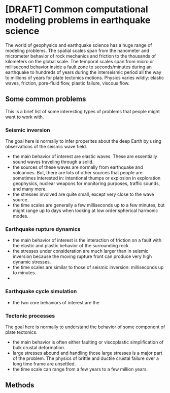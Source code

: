 # [DRAFT] Common computational modeling problems in earthquake science

The world of geophysics and earthquake science has a huge range of modeling problems. The spatial scales span from the nanometer and micrometer behavior of rock mechanics and friction to the thousands of kilometers on the global scale. The temporal scales span from micro or millisecond behavior inside a fault zone to seconds/minutes during an earthquake to hundreds of years during the interseismic period all the way to millions of years for plate tectonics motions. Physics varies wildly: elastic waves, friction, pore-fluid flow, plastic failure, viscous flow.

## Some common problems

This is a brief list of some interesting types of problems that people might want to work with.

### Seismic inversion

The goal here is normally to infer properites about the deep Earth by using observations of the seismic wave field.
- the main behavior of interest are elastic waves. These are essentially sound waves traveling through a solid.
- the sources of these waves are normally from earthquake and volcanoes. But, there are lots of other sources that people are sometimes interested in: intentional thumps or explosion in exploration geophysics, nuclear weapons for monitoring purposes, traffic sounds, and many more.
- the stresses involved are quite small, except very close to the wave source.
- the time scales are generally a few milliseconds up to a few minutes, but might range up to days when looking at low order spherical harmonic modes.

### Earthquake rupture dynamics
- the main behavior of interest is the interaction of friction on a fault with the elastic and plastic behavior of the surrounding rock.
- the stresses under consideration are much larger than in seismic inversion because the moving rupture front can produce very high dynamic stresses.
- the time scales are similar to those of seismic inversion: milliseconds up to minutes.
-

### Earthquake cycle simulation
- the two core behaviors of interest are the

### Tectonic processes

The goal here is normally to understand the behavior of some component of plate tectonics.
- the main behavior is often either faulting or viscoplastic simplification of bulk crustal deformation.
- large stresses abound and handling those large stresses is a major part of the problem. The physics of brittle and ductile crustal failure over a long time frame are unsettled.
- the time scale can range from a few years to a few million years.

## Methods
